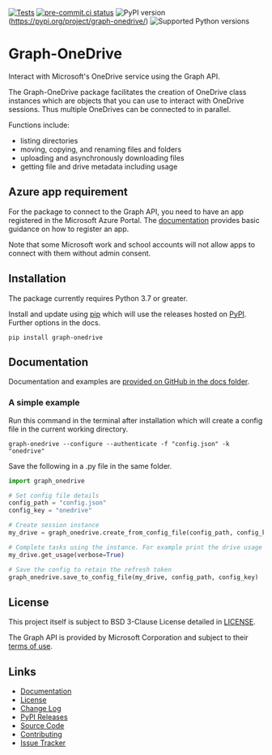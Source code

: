 [![Tests](https://github.com/dariobauer/graph-onedrive/actions/workflows/tests.yml/badge.svg)](https://github.com/dariobauer/graph-onedrive/actions/workflows/tests.yml) [![pre-commit.ci status](https://results.pre-commit.ci/badge/github/dariobauer/graph-onedrive/main.svg)](https://results.pre-commit.ci/latest/github/dariobauer/graph-onedrive/main) ![PyPI version](https://img.shields.io/pypi/v/graph-onedrive)(https://pypi.org/project/graph-onedrive/) ![Supported Python versions](https://img.shields.io/pypi/pyversions/graph-onedrive)

# Graph-OneDrive

Interact with Microsoft's OneDrive service using the Graph API.

The Graph-OneDrive package facilitates the creation of OneDrive class instances which are objects that you can use to interact with OneDrive sessions. Thus multiple OneDrives can be connected to in parallel.

Functions include:

* listing directories
* moving, copying, and renaming files and folders
* uploading and asynchronously downloading files
* getting file and drive metadata including usage

## Azure app requirement

For the package to connect to the Graph API, you need to have an app registered in the Microsoft Azure Portal. The [documentation][docs] provides basic guidance on how to register an app.

Note that some Microsoft work and school accounts will not allow apps to connect with them without admin consent.

## Installation

The package currently requires Python 3.7 or greater.

Install and update using [pip](https://pip.pypa.io/en/stable/getting-started/) which will use the releases hosted on [PyPI][releases]. Further options in the docs.

```console
pip install graph-onedrive
```

## Documentation

Documentation and examples are [provided on GitHub in the docs folder][docs].

### A simple example

Run this command in the terminal after installation which will create a config file in the current working directory.

```console
graph-onedrive --configure --authenticate -f "config.json" -k "onedrive"
```

Save the following in a .py file in the same folder.

```python
import graph_onedrive

# Set config file details
config_path = "config.json"
config_key = "onedrive"

# Create session instance
my_drive = graph_onedrive.create_from_config_file(config_path, config_key)

# Complete tasks using the instance. For example print the drive usage
my_drive.get_usage(verbose=True)

# Save the config to retain the refresh token
graph_onedrive.save_to_config_file(my_drive, config_path, config_key)
```

## License

This project itself is subject to BSD 3-Clause License detailed in [LICENSE][license].

The Graph API is provided by Microsoft Corporation and subject to their [terms of use](https://docs.microsoft.com/en-us/legal/microsoft-apis/terms-of-use).

## Links

* [Documentation][docs]
* [License][license]
* [Change Log](https://github.com/dariobauer/graph-onedrive/blob/main/CHANGES.md)
* [PyPI Releases][releases]
* [Source Code](https://github.com/dariobauer/graph-onedrive/)
* [Contributing](https://github.com/dariobauer/graph-onedrive/blob/main/CONTRIBUTING.md)
* [Issue Tracker](https://github.com/dariobauer/graph-onedrive/issues)

[docs]: <https://github.com/dariobauer/graph-onedrive/blob/main/docs/> "Graph-OneDrive Documentation"
[license]: <https://github.com/dariobauer/graph-onedrive/blob/main/LICENSE> "Graph-OneDrive License"
[releases]: <https://pypi.org/project/graph-onedrive/#history> "History of Graph-OneDrive releases on PyPI"
